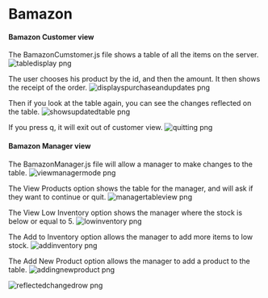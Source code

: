 # Bamazon

#### Bamazon Customer view
The BamazonCumstomer.js file shows a table of all the items on the server.
![tabledisplay png](https://cloud.githubusercontent.com/assets/8932227/16897337/f44b1ffe-4b73-11e6-8328-94cbb4d08b83.png)

The user chooses his product by the id, and then the amount. It then shows the receipt of 
the order.
![displayspurchaseandupdates png](https://cloud.githubusercontent.com/assets/8932227/16897349/2aaa428c-4b74-11e6-9395-6b2efc51c446.png)

Then if you look at the table again, you can see the changes reflected on the table.
![showsupdatedtable png](https://cloud.githubusercontent.com/assets/8932227/16897359/6e336d58-4b74-11e6-9937-faefe9e4402b.png)

If you press q, it will exit out of customer view.
![quitting png](https://cloud.githubusercontent.com/assets/8932227/16897385/0f69668c-4b75-11e6-995b-b85b3a89dc36.png)

#### Bamazon Manager view

The BamazonManager.js file will allow a manager to make changes to the table.
![viewmanagermode png](https://cloud.githubusercontent.com/assets/8932227/16897417/62587ff8-4b76-11e6-97dc-f48a2bb4601c.png)

The View Products option shows the table for the manager, and will ask if they want to continue or 
quit.
![managertableview png](https://cloud.githubusercontent.com/assets/8932227/16897425/ae03f46e-4b76-11e6-8e93-111155342ff5.png)

The View Low Inventory option shows the manager where the stock is below or equal to 5.
![lowinventory png](https://cloud.githubusercontent.com/assets/8932227/16897431/fdbcd458-4b76-11e6-913b-00369fba7381.png)

The Add to Inventory option allows the manager to add more items to low stock.
![addinventory png](https://cloud.githubusercontent.com/assets/8932227/16897440/5a51384e-4b77-11e6-9eb3-a2ade4714657.png)

The Add New Product option allows the manager to add a product to the table.
![addingnewproduct png](https://cloud.githubusercontent.com/assets/8932227/16897459/f44f6e48-4b77-11e6-99bf-5b7261ff198c.png)

![reflectedchangedrow png](https://cloud.githubusercontent.com/assets/8932227/16897460/03c3826a-4b78-11e6-89e2-a362b2f56b42.png)
